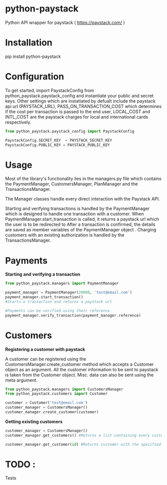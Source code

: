# python-paystack

Python API wrapper for paystack ( https://paystack.com/ )

# Installation

pip install python-paystack

# Configuration

To get started, import PaystackConfig from python_paystack.paystack_config and instantiate your public and secret keys.
Other settings which are instatiated by defualt include the paystack api url (PAYSTACK_URL), PASS_ON_TRANSACTION_COST which determines if the cost per transaction is passed to the end user, LOCAL_COST and INTL_COST are the paystack charges for local and international cards respectively.

```python
from python_paystack.paystack_config import PaystackConfig

PaystackConfig.SECRET_KEY  = PAYSTACK_SECRET_KEY
PaystackConfig.PUBLIC_KEY = PAYSTACK_PUBLIC_KEY

``` 

# Usage

Most of the library's functionality lies in the managers.py file which contains the PaymentManager, CustomersManager, PlanManager and the TransactionsManager.

The Manager classes handle every direct interaction with the Paystack API.

Starting and verifying transactions is handled by the PaymentManager which is designed to handle one transaction with a customer.
When PaymentManager.start_transaction is called, it returns a paystack url which the user is to be redirected to 
After a transaction is confirmed, the details are saved as member variables of the PaymentManager object . 
Charging customers with an existing authorization is handled by the TransactionsManager.

# Payments

**Starting and verifying a transaction**
```python
from python_paystack.managers import PaymentManager

payment_manager = PaymentManager(20000, 'test@email.com')
payment_manager.start_transaction()
#Starts a transaction and returns a paystack url

#Payments can be verified using their reference
payment_manager.verify_transaction(payment_manager.reference)

``` 

# Customers

**Registering a customer with paystack**

A customer can be registered using the CustomersManager.create_customer method which accepts a Customer object as an argument.
All the customer information to be sent to paystack is taken from the Customer object.
Misc. data can also be sent using the meta argument.
```python
from python_paystack.managers import CustomersManager
from python_paystack.customers import Customer

customer = Customer('test@email.com')
customer_manager = CustomersManager()
customer_manager.create_customer(customer)
```

**Getting existing customers**
```python
customer_manager = CustomersManager()
customer_manager.get_customers() #Returns a list containing every customer

customer_manager.get_customer(id) #Returns customer with the specified id
```


# TODO : 

Tests


